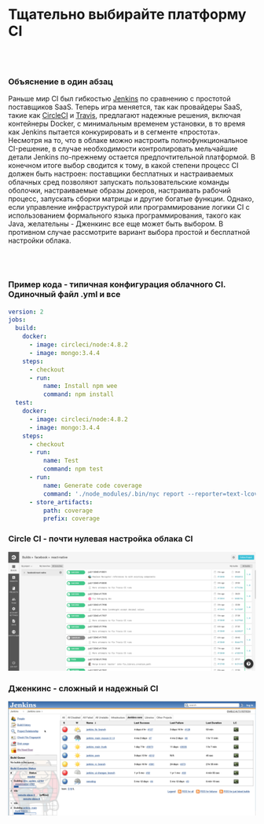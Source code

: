 # Тщательно выбирайте платформу CI

<br/><br/>

### Объяснение в один абзац

Раньше мир CI был гибкостью [Jenkins](https://jenkins.io/) по сравнению с простотой поставщиков SaaS. Теперь игра меняется, так как провайдеры SaaS, такие как [CircleCI](https://circleci.com/) и [Travis](https://travis-ci.org/), предлагают надежные решения, включая контейнеры Docker, с минимальным временем установки, в то время как Jenkins пытается конкурировать и в сегменте «простота». Несмотря на то, что в облаке можно настроить полнофункциональное CI-решение, в случае необходимости контролировать мельчайшие детали Jenkins по-прежнему остается предпочтительной платформой. В конечном итоге выбор сводится к тому, в какой степени процесс CI должен быть настроен: поставщики бесплатных и настраиваемых облачных сред позволяют запускать пользовательские команды оболочки, настраиваемые образы докеров, настраивать рабочий процесс, запускать сборки матрицы и другие богатые функции. Однако, если управление инфраструктурой или программирование логики CI с использованием формального языка программирования, такого как Java, желательны - Дженкинс все еще может быть выбором. В противном случае рассмотрите вариант выбора простой и бесплатной настройки облака.

<br/><br/>

### Пример кода - типичная конфигурация облачного CI. Одиночный файл .yml и все

```yaml
version: 2
jobs:
  build:
    docker:
      - image: circleci/node:4.8.2
      - image: mongo:3.4.4
    steps:
      - checkout
      - run:
          name: Install npm wee
          command: npm install
  test:
    docker:
      - image: circleci/node:4.8.2
      - image: mongo:3.4.4
    steps:
      - checkout
      - run:
          name: Test
          command: npm test
      - run:
          name: Generate code coverage
          command: './node_modules/.bin/nyc report --reporter=text-lcov'      
      - store_artifacts:
          path: coverage
          prefix: coverage

```

### Circle CI - почти нулевая настройка облака CI

![alt text](../../assets/images/circleci.png "API error handling")

### Дженкинс - сложный и надежный CI

![alt text](../../assets/images/jenkins_dashboard.png "API error handling")

<br/><br/>
